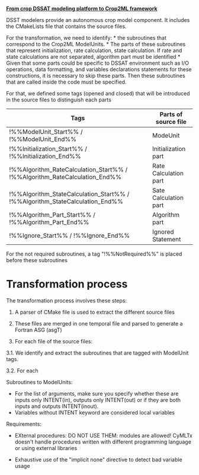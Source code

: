 
<u> **From crop DSSAT modeling platform to Crop2ML framework** </u>

DSST modelers provide an autonomous crop model component.
It includes the CMakeLists file that contains the source files.

For the transformation, we need to identify:
    * the subroutines that correspond to the Crop2ML ModelUnits. 
    * The parts of these subroutines that represent initialization, rate calculation, state calculation. If rate and state  calculations are not separated, algorithm part must be identified 
    * Given that some parts could be specific to DSSAT environment such as I/O operations, data formatting, and variables declarations statements for these constructions, it is necessary to skip these parts. Then these subroutines that are called inside the code must be specified.

For that, we defined some tags (opened and closed) that will be introduced in the source files to distinguish each parts

                             
|Tags  |Parts of source file|
|-----|--------|
|!%%ModelUnit_Start%% / !%%ModelUnit_End%% | ModeUnit     |
|!%%Initialization_Start%% / !%%Initialization_End%%  | Initialization part      |
|!%%Algorithm_RateCalculation_Start%% / !%%Algorithm_RateCalculation_End%% | Rate Calculation part
|!%%Algorithm_StateCalculation_Start%% / !%%Algorithm_StateCalculation_End%% | Sate Calculation part 
|!%%Algorithm_Part_Start%% / !%%Algorithm_Part_End%%| Algorithm part  
|!%%Ignore_Start%% / !%%Ignore_End%%| Ignored Statement

For the not required subroutines, a tag "!%%NotRequired%%" is placed before these subroutines

Transformation process
======================
The transformation process involves these steps:

1. A parser of CMake file is used to extract the different source files


2. These files are merged in one temporal file and parsed to generate a Fortran ASG (asgT)

3. For each file of the source files:

3.1. We identify and extract the subroutines that are tagged with ModelUnit tags.

3.2. For each 


Subroutines to ModelUnits:
- For the list of arguments, make sure you specify whether these are inputs only INTENT(in), outputs only INTENT(out) or if they are both inputs and outputs INTENT(inout). 
- Variables without INTENT keyword are considered local variables




Requirements:

- EXternal procedures:
DO NOT USE THEM: modules are allowed! 
CyMLTx doesn't handle procedures written with different programming language or using external libraries

- Exhaustive use of the "implicit none" directive to detect bad variable usage